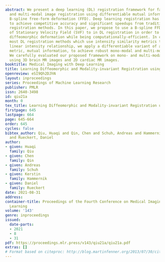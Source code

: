 ```yaml
---
abstract: We present a deep learning (DL) registration framework for fast mono-modal
  and multi-modal image registration using differentiable mutual information and diffeomorphic
  B-spline free-form deformation (FFD). Deep learning registration has been shown
  to achieve competitive accuracy and significant speedups from traditional iterative
  registration methods. In this paper, we propose to use a B-spline FFD parameterisation
  of Stationary Velocity Field (SVF) to in DL registration in order to achieve smooth
  diffeomorphic deformation while being computationally-efficient. In contrast to
  most DL registration methods which use intensity similarity metrics that assume
  linear intensity relationship, we apply a differentiable variant of a classic similarity
  metric, mutual information, to achieve robust mono-modal and multi-modal registration.
  We carefully evaluated our proposed framework on mono- and multi-modal registration
  using 3D brain MR images and 2D cardiac MR images.
booktitle: Medical Imaging with Deep Learning
title: Learning Diffeomorphic and Modality-invariant Registration using B-splines
openreview: eSI9Qh2DJhN
layout: inproceedings
series: Proceedings of Machine Learning Research
publisher: PMLR
issn: 2640-3498
id: qiu21a
month: 0
tex_title: Learning Diffeomorphic and Modality-invariant Registration using B-splines
firstpage: 645
lastpage: 664
page: 645-664
order: 645
cycles: false
bibtex_author: Qiu, Huaqi and Qin, Chen and Schuh, Andreas and Hammernik, Kerstin
  and Rueckert, Daniel
author:
- given: Huaqi
  family: Qiu
- given: Chen
  family: Qin
- given: Andreas
  family: Schuh
- given: Kerstin
  family: Hammernik
- given: Daniel
  family: Rueckert
date: 2021-08-31
address:
container-title: Proceedings of the Fourth Conference on Medical Imaging with Deep
  Learning
volume: '143'
genre: inproceedings
issued:
  date-parts:
  - 2021
  - 8
  - 31
pdf: https://proceedings.mlr.press/v143/qiu21a/qiu21a.pdf
extras: []
# Format based on citeproc: http://blog.martinfenner.org/2013/07/30/citeproc-yaml-for-bibliographies/
---
```

